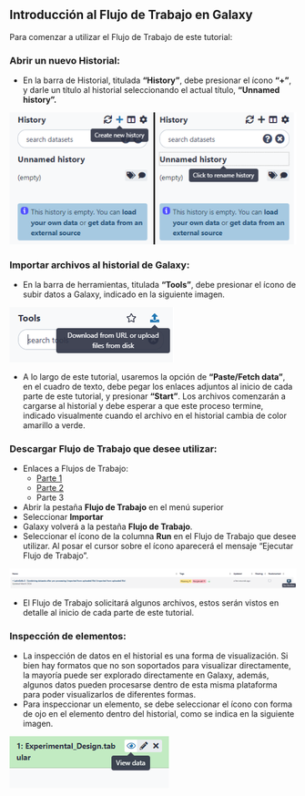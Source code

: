 ## Introducción al Flujo de Trabajo en Galaxy

Para comenzar a utilizar el Flujo de Trabajo de este tutorial:

### Abrir un nuevo Historial:

* En la barra de Historial, titulada **“History”**, debe presionar el ícono **“+”**, y darle un título al historial seleccionando el actual título, **“Unnamed history”.**

![detalles_1](Imagenes/2_historial.png)

### Importar archivos al historial de Galaxy:

* En la barra de herramientas, titulada **“Tools”**, debe presionar el ícono de subir datos a Galaxy, indicado en la siguiente imagen.

![detalles_2](Imagenes/3_importar_datos.png)

* A lo largo de este tutorial, usaremos la opción de **“Paste/Fetch data”**, en el cuadro de texto, debe pegar los enlaces adjuntos al inicio de cada parte de este tutorial, y presionar **“Start”**. Los archivos comenzarán a cargarse al historial y debe esperar a que este proceso termine, indicado visualmente cuando el archivo en el historial cambia de color amarillo a verde. 

### Descargar Flujo de Trabajo que desee utilizar:

* Enlaces a Flujos de Trabajo:
  * [Parte 1](https://usegalaxy.eu/u/diego_perez/w/generating-a-single-cell-matrix-using-alevin-imported-from-uploaded-file-1)
  * [Parte 2](https://usegalaxy.eu/u/diego_perez/w/combining-datasets-after-pre-processing-imported-from-uploaded-file)
  * Parte 3
* Abrir la pestaña **Flujo de Trabajo** en el menú superior
* Seleccionar **Importar** 
* Galaxy volverá a la pestaña **Flujo de Trabajo**.
* Seleccionar el ícono de la columna **Run** en el Flujo de Trabajo que desee utilizar. Al posar el cursor sobre el ícono aparecerá el mensaje “Ejecutar Flujo de Trabajo”.

![detalles_3](Imagenes/4_run_workflow.png)

* El Flujo de Trabajo solicitará algunos archivos, estos serán vistos en detalle al inicio de cada parte de este tutorial. 

### Inspección de elementos:

* La inspección de datos en el historial es una forma de visualización. Si bien hay formatos que no son soportados para visualizar directamente, la mayoría puede ser explorado directamente en Galaxy, además, algunos datos pueden procesarse dentro de esta misma plataforma para poder visualizarlos de diferentes formas.
* Para inspeccionar un elemento, se debe seleccionar el ícono con forma de ojo en el elemento dentro del historial, como se indica en la siguiente imagen.

![detalles_4](Imagenes/5_view_data.png)
